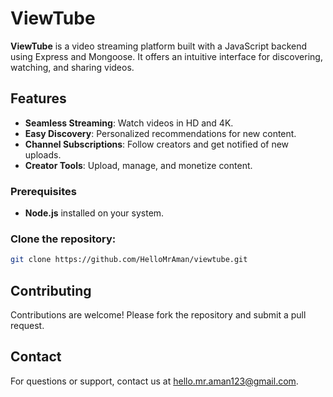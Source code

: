 # ViewTube

**ViewTube** is a video streaming platform built with a JavaScript backend using Express and Mongoose. It offers an intuitive interface for discovering, watching, and sharing videos.

## Features

- **Seamless Streaming**: Watch videos in HD and 4K.
- **Easy Discovery**: Personalized recommendations for new content.
- **Channel Subscriptions**: Follow creators and get notified of new uploads.
- **Creator Tools**: Upload, manage, and monetize content.


### Prerequisites

- **Node.js** installed on your system.


### Clone the repository:
   ```bash
   git clone https://github.com/HelloMrAman/viewtube.git 
   ```

## Contributing
Contributions are welcome! Please fork the repository and submit a pull request.

## Contact
For questions or support, contact us at hello.mr.aman123@gmail.com.
